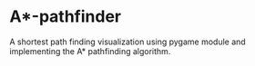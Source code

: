 # A*-pathfinder

A shortest path finding visualization using pygame module and implementing the A* pathfinding algorithm.
